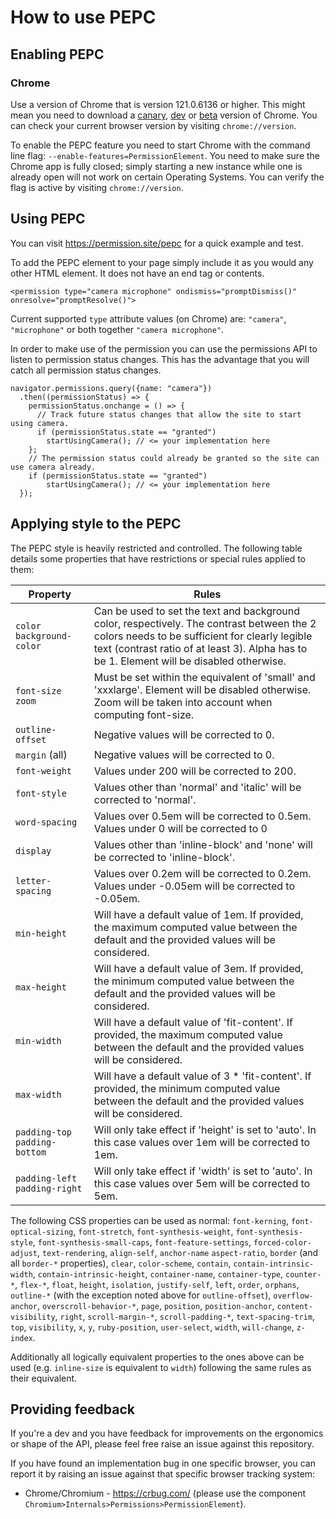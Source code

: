 # How to use PEPC
## Enabling PEPC
### Chrome
Use a version of Chrome that is version 121.0.6136 or higher. This might mean you need to download a [canary](https://www.google.com/chrome/canary/), [dev](https://www.google.com/chrome/dev/) or [beta](https://www.google.com/chrome/beta/) version of Chrome. You can check your current browser version by visiting `chrome://version`.

To enable the PEPC feature you need to start Chrome with the command line flag: `--enable-features=PermissionElement`. You need to make sure the Chrome app is fully closed; simply starting a new instance while one is already open will not work on certain Operating Systems. You can verify the flag is active by visiting `chrome://version`.

## Using PEPC
You can visit https://permission.site/pepc for a quick example and test.

To add the PEPC element to your page simply include it as you would any other HTML element. It does not have an end tag or contents.

```
<permission type="camera microphone" ondismiss="promptDismiss()" onresolve="promptResolve()">
```

Current supported `type` attribute values (on Chrome) are: `"camera"`, `"microphone"` or both together `"camera microphone"`.

In order to make use of the permission you can use the permissions API to listen to permission status changes. This has the advantage that you will catch all permission status changes.

```
navigator.permissions.query({name: "camera"})
  .then((permissionStatus) => {
    permissionStatus.onchange = () => {
      // Track future status changes that allow the site to start using camera.
      if (permissionStatus.state == "granted")
        startUsingCamera(); // <= your implementation here
    };
    // The permission status could already be granted so the site can use camera already.
    if (permissionStatus.state == "granted")
        startUsingCamera(); // <= your implementation here
  });
```
## Applying style to the PEPC

The PEPC style is heavily restricted and controlled. The following table details some properties that have restrictions or special rules applied to them:

| Property                       | Rules                                                                                                                                                                                                                                     |
|--------------------------------|-------------------------------------------------------------------------------------------------------------------------------------------------------------------------------------------------------------------------------------------|
| `color` `background-color`     | Can be used to set the text and background color, respectively. The contrast between the 2 colors needs to be  sufficient for clearly legible text (contrast ratio of at least 3). Alpha has to be 1. Element will be disabled otherwise. |
| `font-size` `zoom`             | Must be set within the equivalent of 'small' and 'xxxlarge'. Element will be disabled otherwise. Zoom will be taken into account when computing font-size.                                                                                |
| `outline-offset`               | Negative values will be corrected to 0.                                                                                                                                                                                                   |
| `margin` (all)                 | Negative values will be corrected to 0.                                                                                                                                                                                                   |
| `font-weight`                  | Values under 200 will be corrected to 200.                                                                                                                                                                                                |
| `font-style`                   | Values other than 'normal' and 'italic' will be corrected to 'normal'.                                                                                                                                                                    |
| `word-spacing`                 | Values over 0.5em will be corrected to 0.5em. Values under 0 will be corrected to 0                                                                                                                                                       |
| `display`                      | Values other than 'inline-block' and 'none' will be corrected to 'inline-block'.                                                                                                                                                          |
| `letter-spacing`               | Values over 0.2em will be corrected to 0.2em. Values under -0.05em will be corrected to -0.05em.                                                                                                                                          |
| `min-height`                   | Will have a default value of 1em. If provided, the maximum computed value between the default and the provided values will be considered.                                                                                                 |
| `max-height`                   | Will have a default value of 3em. If provided, the minimum computed value between the default and the provided values will be considered.                                                                                                 |
| `min-width`                    | Will have a default value of 'fit-content'. If provided, the maximum computed value between the default and the provided values will be considered.                                                                                       |
| `max-width`                    | Will have a default value of 3 * 'fit-content'. If provided, the minimum computed value between the default and the provided values will be considered.                                                                                   |
| `padding-top` `padding-bottom` | Will only take effect if 'height' is set to 'auto'. In this case values over 1em will be corrected to 1em.                                                                                                                                |
| `padding-left` `padding-right` | Will only take effect if 'width' is set to 'auto'. In this case values over 5em will be corrected to 5em.                                                                                                                                 |

The following CSS properties can be used as normal: `font-kerning`, `font-optical-sizing`, `font-stretch`, `font-synthesis-weight`, 
`font-synthesis-style`, `font-synthesis-small-caps`, `font-feature-settings`, `forced-color-adjust`, `text-rendering`, `align-self`, `anchor-name`
`aspect-ratio`, `border` (and all `border-*` properties), `clear`, `color-scheme`, `contain`, `contain-intrinsic-width`, `contain-intrinsic-height`,
`container-name`, `container-type`, `counter-*`, `flex-*`, `float`, `height`, `isolation`, `justify-self`, `left`, `order`, `orphans`, `outline-*`
(with the exception noted above for `outline-offset`), `overflow-anchor`, `overscroll-behavior-*`, `page`, `position`, `position-anchor`,
`content-visibility`, `right`, `scroll-margin-*`, `scroll-padding-*`, `text-spacing-trim`, `top`, `visibility`, `x`, `y`, `ruby-position`, `user-select`,
`width`, `will-change`, `z-index`.

Additionally all logically equivalent properties to the ones above can be used (e.g. `inline-size` is equivalent to `width`) following the same
rules as their equivalent.

## Providing feedback
If you're a dev and you have feedback for improvements on the ergonomics or shape of the API, please feel free raise an issue against this repository.

If you have found an implementation bug in one specific browser, you can report it by raising an issue against that specific browser tracking system:
* Chrome/Chromium - https://crbug.com/ (please use the component `Chromium>Internals>Permissions>PermissionElement`).
